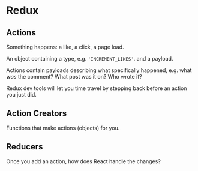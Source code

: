 # Redux

## Actions

Something happens: a like, a click, a page load.

An object containing a type, e.g. `'INCREMENT_LIKES'`. and a payload.

Actions contain payloads describing what specifically happened, e.g. what _was_ the comment? What post was it on? Who wrote it?

Redux dev tools will let you time travel by stepping back before an action you just did.

## Action Creators

Functions that make actions (objects) for you.

## Reducers

Once you add an action, how does React handle the changes?
